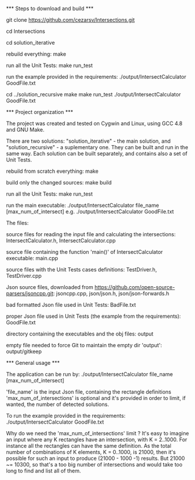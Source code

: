 *** Steps to download and build ***

git clone https://github.com/cezarsv/Intersections.git

cd Intersections

cd solution_iterative

rebuild everything:
make

run all the Unit Tests:
make run_test

run the example provided in the requirements:
./output/IntersectCalculator GoodFile.txt

cd ../solution_recursive
make
make run_test
./output/IntersectCalculator GoodFile.txt


*** Project organization ***

The project was created and tested on Cygwin and Linux, using GCC 4.8 and GNU Make.

There are two solutions: "solution_iterative" - the main solution, and "solution_recursive" - a suplementary one. 
They can be built and run in the same way. Each solution can be built separately, and contains also a set of Unit Tests.

rebuild from scratch everything:
make

build only the changed sources:
make build

run all the Unit Tests:
make run_test

run the main executable:
./output/IntersectCalculator file_name [max_num_of_intersect] 
e.g.
./output/IntersectCalculator GoodFile.txt

The files:

source files for reading the input file and calculating the intersections: 
IntersectCalculator.h, IntersectCalculator.cpp

source file containing the function 'main()' of IntersectCalculator executable: 
main.cpp

source files with the Unit Tests cases definitions: 
TestDriver.h, TestDriver.cpp

Json source files, downloaded from https://github.com/open-source-parsers/jsoncpp.git: 
jsoncpp.cpp, json/json.h, json/json-forwards.h

bad formatted Json file used in Unit Tests:
BadFile.txt

proper Json file used in Unit Tests (the example from the requirements):
GoodFile.txt

directory containing the executables and the obj files:
output

empty file needed to force Git to maintain the empty dir 'output':
output/gitkeep


*** General usage ***

The application can be run by: 
./output/IntersectCalculator file_name [max_num_of_intersect]

'file_name' is the input Json file, containing the rectangle definitions 
'max_num_of_intersections' is optional and it's provided in order to limit, if wanted, the number of detected solutions.

To run the example provided in the requirements: 
./output/IntersectCalculator GoodFile.txt

Why do we need the 'max_num_of_intersections' limit ? 
It's easy to imagine an input where any K rectangles have an intersection, with K = 2..1000. For instance all the rectangles 
can have the same definition. As the total number of combinations of K elements, K = 0..1000, is 21000, then it's possible for 
such an input to produce (21000 - 1000 -1) results. But 21000 ~= 10300, so that's a too big number of intersections and would 
take too long to find and list all of them.
